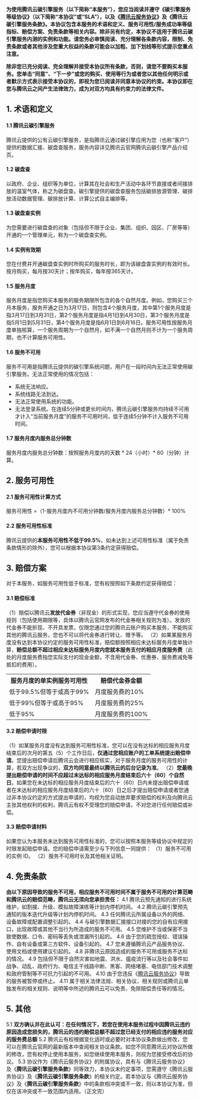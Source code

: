**为使用腾讯云碳引擎服务（以下简称“本服务”），您应当阅读并遵守《碳引擎服务等级协议》（以下简称“本协议”或“SLA”），以及《[腾讯云服务协议](https://cloud.tencent.com/document/product/301/1967)》及《腾讯云碳引擎服务条款》。本协议包含本服务的术语和定义、服务可用性/服务成功率等级指标、赔偿方案、免责条款等相关内容。除非另有约定，本协议不适用于腾讯云碳引擎服务内测的实例和功能。请您务必审慎阅读、充分理解各条款内容，限制、免责条款或者其他涉及您重大权益的条款可能会以加粗、加下划线等形式提示您重点注意。**

**除非您已充分阅读、完全理解并接受本协议所有条款，否则，请您不要购买本服务。您单击“同意”、“下一步”或您的购买、使用等行为或者您以其他任何明示或者默示方式表示接受本协议的，即视为您已阅读并同意本协议的约束。本协议即在您与腾讯云之间产生法律效力，成为对双方均具有约束力的法律文件。**

## 1. 术语和定义
#### 1.1 腾讯云碳引擎服务
腾讯云提供的公有云碳引擎服务，是指腾讯云通过碳引擎应用为您（也称“客户”）提供的数据汇接、碳盘查服务，服务内容详见腾讯云官网腾讯云碳引擎产品介绍页。

#### 1.2 碳盘查
以政府、企业、组织等为单位，计算其在社会和生产活动中各环节直接或者间接排放的温室气体，称之为碳盘查。碳引擎提供的碳盘查服务包括碳排放源管理、碳排放活动数据管理、碳排放计算、计算公式自主编排等。

#### 1.3 碳盘查实例
为您需要进行碳盘查的对象（包括但不限于企业、集团、组织、园区、厂房等等）开通的一个管理单元，称为一个碳盘查实例。

#### 1.4 实例有效期
您在付费并开通碳盘查实例时所购买的服务时长，即为该碳盘查实例的有效时长。按月购买，每月按30天计；按年购买，每年按365天计。

#### 1.5 服务月度
服务月度是指您购买本服务的服务期限所包含的各个自然月度。例如，您购买三个月本服务，服务开通之日为3月17日，则包含4个服务月度，其中第1个服务月度是指3月17日到3月31日，第2个服务月度是指4月1日到4月30日，第3个服务月度是指5月1日到5月31日，第4个服务月度是指6月1日到6月16日。服务可用性按服务月度单独核算，一个服务周期为一个自然月，如不满一个自然月则不计为一个服务周期，也不计算服务可用性。

#### 1.6 服务不可用
服务不可用是指腾讯云提供的碳引擎系统问题，用户在一段时间内无法正常使用碳引擎服务。无法正常使用的情况包括：
 - 系统无法响应。
 - 系统线路无法到达。
 - 无法正常使用系统的功能。
 - 无法登录系统。在连续5分钟或更长时间内，腾讯云碳引擎服务均持续不可用才计入“当前服务月度”的服务不可用时间，低于连续5分钟不计入服务不可用时间。

#### 1.7 服务月度内服务总分钟数
服务月度内服务总分钟数：按照服务月度内的天数 * 24（小时）* 60（分钟）计算。

## 2. 服务可用性
#### 2.1 服务可用性计算方式
服务可用性 =（1-服务月度内不可用分钟数/服务月度内服务总分钟数）* 100%

#### 2.2 服务可用性标准
腾讯云提供的**本服务可用性不低于99.5%**，如未达到上述可用性标准（属于免责条款情形的除外），您可以根据本协议第3条约定获得赔偿。

## 3. 赔偿方案
对于本服务，如服务可用性低于标准，您有权按照如下条款约定获得赔偿：

#### 3.1 赔偿标准
（1）赔偿以腾讯云**发放代金券**（非现金）的形式实现，您应当遵守代金券的使用规则（包括使用期限等，具体以腾讯云官网发布的代金券相关规则为准）。发放的代金券不能折现、不开具发票，仅限您通过您的腾讯云账户购买本服务，不能购买其他的腾讯云服务，您也不可以将代金券进行转让、赠予等。
（2）如果某服务月度没有达到本协议约定的服务可用性标准，赔偿额按照相应未达标服务月度单独计算，**赔偿总额不超过相应未达标服务月度内您就本服务支付的相应月度服务费**（此处的月度服务费指您实际支付的现金金额，不含用代金券、优惠券、服务费减免等抵扣的费用）。
<table>
<tr>
<th>服务月度的单实例服务可用性</th>
<th>赔偿代金券金额</th>
</tr>
<tr>
<td>低于99.5%但等于或高于99%</td>
<td>月度服务费的10%</td>
</tr>
<tr>
<td>低于99%但等于或高于95%</td>
<td>月度服务费的25%</td>
</tr>
<tr>
<td>低于95%</td>
<td>月度服务费的100%</td>
</tr>
</table>

#### 3.2 赔偿申请时限
（1）如某服务月度没有达到服务可用性标准，您可以在没有达标的相应服务月度结束后的次月的第五（5）个工作日后，**仅通过您相应账户的工单系统提出赔偿申请**。您提出赔偿申请后腾讯云会进行相应核实，对于服务月度的服务可用性的计算，若双方出现争议的，**双方均同意最终以腾讯云的后台记录为准**。
（2）**您最晚提出赔偿申请的时间不应超过未达标的相应服务月度结束后六十（60）个自然日**。如果您在未达标的相应服务月度结束后的六十（60）日内未提出赔偿申请或者在未达标的相应服务月度结束后的六十（60）日之后才提出赔偿申请或者您通过非本协议约定的方式提出申请的，均视为您自动放弃要求赔偿的权利及向腾讯云主张其他权利的权利，腾讯云有权不受理您的赔偿申请，不对您进行任何赔偿或补偿。

#### 3.3 赔偿申请材料
如果您认为本服务未达到服务可用性标准的，您可以按照本服务等级协议中规定的时限发起赔偿申请。您的赔偿申请需至少与下列信息一同提供：
（1）服务不可用的实例 ID。
（2）服务不可用时长及其他相关证明。

## 4. 免责条款
**由以下原因导致的服务不可用，相应服务不可用时间不属于服务不可用的计算范畴和腾讯云的赔偿范畴，腾讯云无须向您承担责任：**
4.1 腾讯云预先通知的进行系统维护，如割接、升级、模拟故障演练等计划内停机时间。
4.2 腾讯云碳引擎预先通知的版本迭代升级等计划内停机时间。
4.3 任何腾讯云所属设备以外的网络、设备故障或配置调整引起的。
4.4 与碳引擎数据汇接接口对接的您的自有应用接口，出现故障或其他不当行为所造成的服务不可用。
4.5 您维护不当或保密不当致使数据、口令、密码等丢失或泄漏所引起的。
4.6 由于您的疏忽授权、错误操作、自有设备或第三方软件、设备引起的。
4.7 您未遵循腾讯云产品服务协议、使用文档或使用建议引起的。
4.8 非腾讯云原因造成的服务不可用或服务不达标的情况。
4.9 包括但不限于自然灾害如地震、洪水、瘟疫流行等以及社会事件如战争、动乱、政府行为、电信主干线路中断、黑客、网络堵塞、电信部门技术调整和政府管制等不可抗力引起的不可用。
4.10 由于您违反《[腾讯云服务协议](https://cloud.tencent.com/document/product/301/1967)》导致的服务被暂停或终止。
4.11 属于相关法律法规、相关协议、相关规则或腾讯云单独发布的相关规则、说明等中所述的腾讯云可以免责、免除赔偿责任等的情况。

## 5. 其他

5.1 **双方确认并在此认可：在任何情况下，若您在使用本服务过程中因腾讯云违约原因造成您损失的，腾讯云的违约赔偿总额不超过您已经支付的相应违约服务对应的服务费总额**
5.2 腾讯云有权根据变化适时或必要时对本协议条款做出修改，您可以在腾讯云官网的最新版本中查阅相关协议条款。如您不同意腾讯云对协议所做的修改，您有权停止使用本服务，如您继续使用本服务，则视为您接受修改后的协议。
5.3 协议作为《腾讯云服务协议》的附属协议，具有与《腾讯云服务协议》及《**腾讯云碳引擎服务条款**》同等效力，本协议未约定事项，您需遵守《腾讯云服务协议》及《**腾讯云碳引擎服务条款**》的相关约定。若本协议与《腾讯云服务协议》及《**腾讯云碳引擎服务条款**》中的条款相冲突或不一致，则以本协议为准，但仅在该冲突或不一致范围内适用。（正文完）
